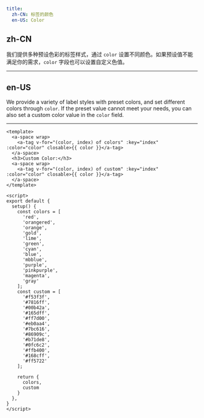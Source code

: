 ```yaml
title:
  zh-CN: 标签的颜色
  en-US: Color
```

## zh-CN

我们提供多种预设色彩的标签样式，通过 `color` 设置不同颜色。如果预设值不能满足你的需求，`color` 字段也可以设置自定义色值。

---

## en-US

We provide a variety of label styles with preset colors, and set different colors through `color`. If the preset value cannot meet your needs, you can also set a custom color value in the `color` field.

---

```vue
<template>
  <a-space wrap>
    <a-tag v-for="(color, index) of colors" :key="index" :color="color" closable>{{ color }}</a-tag>
  </a-space>
  <h3>Custom Color:</h3>
  <a-space wrap>
    <a-tag v-for="(color, index) of custom" :key="index" :color="color" closable>{{ color }}</a-tag>
  </a-space>
</template>

<script>
export default {
  setup() {
    const colors = [
      'red',
      'orangered',
      'orange',
      'gold',
      'lime',
      'green',
      'cyan',
      'blue',
      'mbblue',
      'purple',
      'pinkpurple',
      'magenta',
      'gray'
    ];
    const custom = [
      '#f53f3f',
      '#7816ff',
      '#00b42a',
      '#165dff',
      '#ff7d00',
      '#eb0aa4',
      '#7bc616',
      '#86909c',
      '#b71de8',
      '#0fc6c2',
      '#ffb400',
      '#168cff',
      '#ff5722'
    ];

    return {
      colors,
      custom
    }
  },
}
</script>
```
